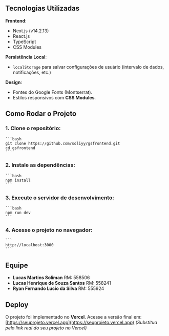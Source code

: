 
## Tecnologias Utilizadas
**Frontend**:
- Next.js (v14.2.13)
- React.js
- TypeScript
- CSS Modules

**Persistência Local**:
- `localStorage` para salvar configurações de usuário (intervalo de dados, notificações, etc.)

**Design**:
- Fontes do Google Fonts (Montserrat).
- Estilos responsivos com **CSS Modules**.

## Como Rodar o Projeto

### 1. Clone o repositório:
    ```bash
    git clone https://github.com/soliyy/gsfrontend.git
    cd gsfrontend
    ```

### 2. Instale as dependências:
    ```bash
    npm install
    ```

### 3. Execute o servidor de desenvolvimento:
    ```bash
    npm run dev
    ```

### 4. Acesse o projeto no navegador:
    ```
    http://localhost:3000
    ```

## Equipe
- **Lucas Martins Soliman** RM: 558506
- **Lucas Henrique de Souza Santos** RM: 558241
- **Ryan Fernando Lucio da Silva** RM: 555924

## Deploy
O projeto foi implementado no **Vercel**. Acesse a versão final em: 
[https://seuprojeto.vercel.app](https://seuprojeto.vercel.app) *(Substitua pelo link real do seu projeto no Vercel)*
